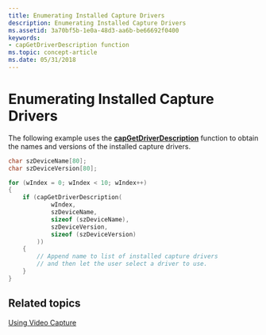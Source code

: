 ```yaml
---
title: Enumerating Installed Capture Drivers
description: Enumerating Installed Capture Drivers
ms.assetid: 3a70bf5b-1e0a-48d3-aa6b-be66692f0400
keywords:
- capGetDriverDescription function
ms.topic: concept-article
ms.date: 05/31/2018
---
```


# Enumerating Installed Capture Drivers

The following example uses the [**capGetDriverDescription**](/windows/desktop/api/Vfw/nf-vfw-capgetdriverdescriptiona) function to obtain the names and versions of the installed capture drivers.


```C++
char szDeviceName[80];
char szDeviceVersion[80];

for (wIndex = 0; wIndex < 10; wIndex++) 
{
    if (capGetDriverDescription(
            wIndex, 
            szDeviceName, 
            sizeof (szDeviceName), 
            szDeviceVersion, 
            sizeof (szDeviceVersion)
        )) 
    {
        // Append name to list of installed capture drivers
        // and then let the user select a driver to use.
    }
} 
```



## Related topics

<dl> <dt>

[Using Video Capture](using-video-capture.md)
</dt> </dl>

 

 




